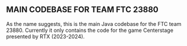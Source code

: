 ## MAIN CODEBASE FOR TEAM FTC 23880
As the name suggests, this is the main Java codebase for the FTC team 23880.
Currently it only contains the code for the game Centerstage presented by RTX (2023-2024).
